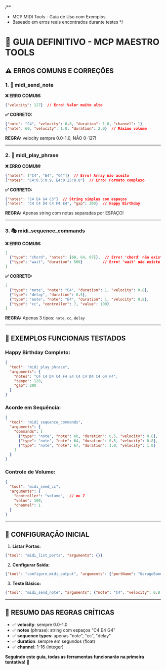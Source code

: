 /**
 * MCP MIDI Tools - Guia de Uso com Exemplos
 * Baseado em erros reais encontrados durante testes
 */

# 🎼 GUIA DEFINITIVO - MCP MAESTRO TOOLS

## ⚠️ ERROS COMUNS E CORREÇÕES

### 1. 🎵 midi_send_note

**❌ ERRO COMUM:**
```json
{"velocity": 127}  // Erro! Valor muito alto
```

**✅ CORRETO:**
```json
{"note": "C4", "velocity": 0.8, "duration": 1.0, "channel": 1}
{"note": 60, "velocity": 1.0, "duration": 2.0}  // Máximo volume
```

**REGRA:** velocity sempre 0.0-1.0, NÃO 0-127!

---

### 2. 🎼 midi_play_phrase  

**❌ ERRO COMUM:**
```json
{"notes": ["C4", "E4", "G4"]}  // Erro! Array não aceito
{"notes": "C4:0.5:0.9, E4:0.25:0.8"}  // Erro! Formato complexo
```

**✅ CORRETO:**
```json
{"notes": "C4 E4 G4 C5"}  // String simples com espaços
{"notes": "C4 C4 D4 C4 F4 E4", "gap": 200}  // Happy Birthday
```

**REGRA:** Apenas string com notas separadas por ESPAÇO!

---

### 3. 🎭 midi_sequence_commands

**❌ ERRO COMUM:**
```json
[
  {"type": "chord", "notes": [60, 64, 67]},  // Erro! 'chord' não existe
  {"type": "wait", "duration": 500}         // Erro! 'wait' não existe  
]
```

**✅ CORRETO:**
```json
[
  {"type": "note", "note": "C4", "duration": 1, "velocity": 0.8},
  {"type": "delay", "duration": 0.5},  
  {"type": "note", "note": "E4", "duration": 1, "velocity": 0.8},
  {"type": "cc", "controller": 7, "value": 100}
]
```

**REGRA:** Apenas 3 tipos: `note`, `cc`, `delay`

---

## 🎯 EXEMPLOS FUNCIONAIS TESTADOS

### Happy Birthday Completo:
```json
{
  "tool": "midi_play_phrase",
  "arguments": {
    "notes": "C4 C4 D4 C4 F4 E4 C4 C4 D4 C4 G4 F4",
    "tempo": 120,
    "gap": 200
  }
}
```

### Acorde em Sequência:
```json
{
  "tool": "midi_sequence_commands", 
  "arguments": {
    "commands": [
      {"type": "note", "note": 60, "duration": 0.5, "velocity": 0.8},
      {"type": "note", "note": 64, "duration": 0.5, "velocity": 0.8}, 
      {"type": "note", "note": 67, "duration": 1.0, "velocity": 1.0}
    ]
  }
}
```

### Controle de Volume:
```json
{
  "tool": "midi_send_cc",
  "arguments": {
    "controller": "volume",  // ou 7
    "value": 100,
    "channel": 1
  }
}
```

---

## 🔧 CONFIGURAÇÃO INICIAL

1. **Listar Portas:**
```json
{"tool": "midi_list_ports", "arguments": {}}
```

2. **Configurar Saída:**
```json  
{"tool": "configure_midi_output", "arguments": {"portName": "GarageBand Virtual In"}}
```

3. **Teste Básico:**
```json
{"tool": "midi_send_note", "arguments": {"note": "C4", "velocity": 0.8, "duration": 2}}
```

---

## 🚨 RESUMO DAS REGRAS CRÍTICAS

- ✅ **velocity**: sempre 0.0-1.0  
- ✅ **notes** (phrase): string com espaços "C4 E4 G4"
- ✅ **sequence types**: apenas "note", "cc", "delay"
- ✅ **duration**: sempre em segundos (float)
- ✅ **channel**: 1-16 (integer)

**Seguindo este guia, todas as ferramentas funcionarão na primeira tentativa!** 🎼
